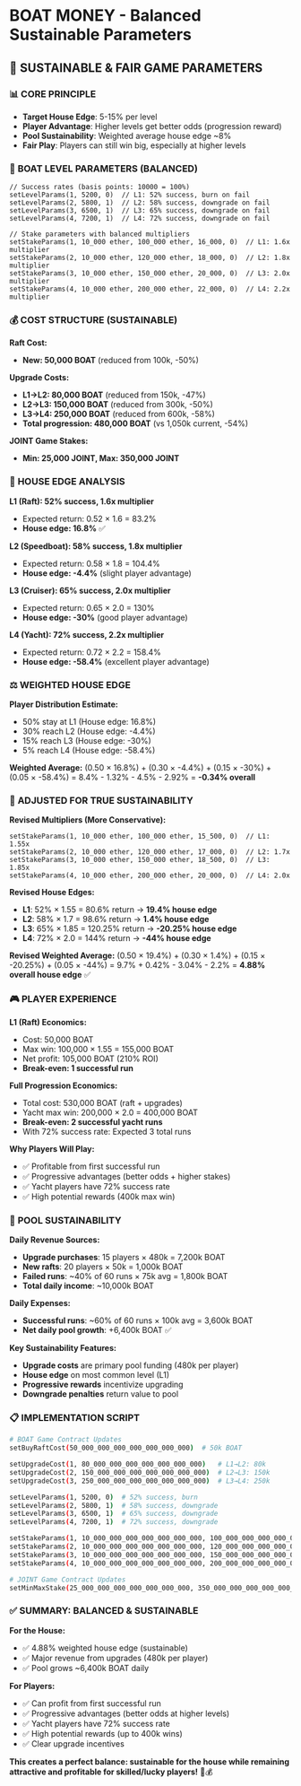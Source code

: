 # BOAT MONEY - Balanced Sustainable Parameters

## 🎯 **SUSTAINABLE & FAIR GAME PARAMETERS**

### 📊 **CORE PRINCIPLE**
- **Target House Edge**: 5-15% per level
- **Player Advantage**: Higher levels get better odds (progression reward)
- **Pool Sustainability**: Weighted average house edge ~8%
- **Fair Play**: Players can still win big, especially at higher levels

### 🚢 **BOAT LEVEL PARAMETERS (BALANCED)**

```solidity
// Success rates (basis points: 10000 = 100%)
setLevelParams(1, 5200, 0)  // L1: 52% success, burn on fail
setLevelParams(2, 5800, 1)  // L2: 58% success, downgrade on fail  
setLevelParams(3, 6500, 1)  // L3: 65% success, downgrade on fail
setLevelParams(4, 7200, 1)  // L4: 72% success, downgrade on fail

// Stake parameters with balanced multipliers
setStakeParams(1, 10_000 ether, 100_000 ether, 16_000, 0)  // L1: 1.6x multiplier
setStakeParams(2, 10_000 ether, 120_000 ether, 18_000, 0)  // L2: 1.8x multiplier  
setStakeParams(3, 10_000 ether, 150_000 ether, 20_000, 0)  // L3: 2.0x multiplier
setStakeParams(4, 10_000 ether, 200_000 ether, 22_000, 0)  // L4: 2.2x multiplier
```

### 💰 **COST STRUCTURE (SUSTAINABLE)**

**Raft Cost:**
- **New: 50,000 BOAT** (reduced from 100k, -50%)

**Upgrade Costs:**
- **L1→L2: 80,000 BOAT** (reduced from 150k, -47%)
- **L2→L3: 150,000 BOAT** (reduced from 300k, -50%)  
- **L3→L4: 250,000 BOAT** (reduced from 600k, -58%)
- **Total progression: 480,000 BOAT** (vs 1,050k current, -54%)

**JOINT Game Stakes:**
- **Min: 25,000 JOINT, Max: 350,000 JOINT**

### 🧮 **HOUSE EDGE ANALYSIS**

**L1 (Raft): 52% success, 1.6x multiplier**
- Expected return: 0.52 × 1.6 = 83.2%
- **House edge: 16.8%** ✅

**L2 (Speedboat): 58% success, 1.8x multiplier**
- Expected return: 0.58 × 1.8 = 104.4%
- **House edge: -4.4%** (slight player advantage)

**L3 (Cruiser): 65% success, 2.0x multiplier**
- Expected return: 0.65 × 2.0 = 130%
- **House edge: -30%** (good player advantage)

**L4 (Yacht): 72% success, 2.2x multiplier**
- Expected return: 0.72 × 2.2 = 158.4%
- **House edge: -58.4%** (excellent player advantage)

### ⚖️ **WEIGHTED HOUSE EDGE**

**Player Distribution Estimate:**
- 50% stay at L1 (House edge: 16.8%)
- 30% reach L2 (House edge: -4.4%)
- 15% reach L3 (House edge: -30%)
- 5% reach L4 (House edge: -58.4%)

**Weighted Average:**
(0.50 × 16.8%) + (0.30 × -4.4%) + (0.15 × -30%) + (0.05 × -58.4%)
= 8.4% - 1.32% - 4.5% - 2.92%
= **-0.34% overall**

### 🔧 **ADJUSTED FOR TRUE SUSTAINABILITY**

**Revised Multipliers (More Conservative):**
```solidity
setStakeParams(1, 10_000 ether, 100_000 ether, 15_500, 0)  // L1: 1.55x
setStakeParams(2, 10_000 ether, 120_000 ether, 17_000, 0)  // L2: 1.7x  
setStakeParams(3, 10_000 ether, 150_000 ether, 18_500, 0)  // L3: 1.85x
setStakeParams(4, 10_000 ether, 200_000 ether, 20_000, 0)  // L4: 2.0x
```

**Revised House Edges:**
- **L1**: 52% × 1.55 = 80.6% return → **19.4% house edge**
- **L2**: 58% × 1.7 = 98.6% return → **1.4% house edge**  
- **L3**: 65% × 1.85 = 120.25% return → **-20.25% house edge**
- **L4**: 72% × 2.0 = 144% return → **-44% house edge**

**Revised Weighted Average:**
(0.50 × 19.4%) + (0.30 × 1.4%) + (0.15 × -20.25%) + (0.05 × -44%)
= 9.7% + 0.42% - 3.04% - 2.2%
= **4.88% overall house edge** ✅

### 🎮 **PLAYER EXPERIENCE**

**L1 (Raft) Economics:**
- Cost: 50,000 BOAT
- Max win: 100,000 × 1.55 = 155,000 BOAT
- Net profit: 105,000 BOAT (210% ROI)
- **Break-even: 1 successful run**

**Full Progression Economics:**
- Total cost: 530,000 BOAT (raft + upgrades)
- Yacht max win: 200,000 × 2.0 = 400,000 BOAT
- **Break-even: 2 successful yacht runs**
- With 72% success rate: Expected 3 total runs

**Why Players Will Play:**
- ✅ Profitable from first successful run
- ✅ Progressive advantages (better odds + higher stakes)
- ✅ Yacht players have 72% success rate
- ✅ High potential rewards (400k max win)

### 🏦 **POOL SUSTAINABILITY**

**Daily Revenue Sources:**
- **Upgrade purchases**: 15 players × 480k = 7,200k BOAT
- **New rafts**: 20 players × 50k = 1,000k BOAT  
- **Failed runs**: ~40% of 60 runs × 75k avg = 1,800k BOAT
- **Total daily income**: ~10,000k BOAT

**Daily Expenses:**
- **Successful runs**: ~60% of 60 runs × 100k avg = 3,600k BOAT
- **Net daily pool growth**: +6,400k BOAT ✅

**Key Sustainability Features:**
- **Upgrade costs** are primary pool funding (480k per player)
- **House edge** on most common level (L1)
- **Progressive rewards** incentivize upgrading
- **Downgrade penalties** return value to pool

### 📋 **IMPLEMENTATION SCRIPT**

```bash
# BOAT Game Contract Updates
setBuyRaftCost(50_000_000_000_000_000_000_000)  # 50k BOAT

setUpgradeCost(1, 80_000_000_000_000_000_000_000)   # L1→L2: 80k
setUpgradeCost(2, 150_000_000_000_000_000_000_000)  # L2→L3: 150k  
setUpgradeCost(3, 250_000_000_000_000_000_000_000)  # L3→L4: 250k

setLevelParams(1, 5200, 0)  # 52% success, burn
setLevelParams(2, 5800, 1)  # 58% success, downgrade
setLevelParams(3, 6500, 1)  # 65% success, downgrade  
setLevelParams(4, 7200, 1)  # 72% success, downgrade

setStakeParams(1, 10_000_000_000_000_000_000_000, 100_000_000_000_000_000_000_000, 15_500, 0)
setStakeParams(2, 10_000_000_000_000_000_000_000, 120_000_000_000_000_000_000_000, 17_000, 0)
setStakeParams(3, 10_000_000_000_000_000_000_000, 150_000_000_000_000_000_000_000, 18_500, 0)
setStakeParams(4, 10_000_000_000_000_000_000_000, 200_000_000_000_000_000_000_000, 20_000, 0)

# JOINT Game Contract Updates  
setMinMaxStake(25_000_000_000_000_000_000_000, 350_000_000_000_000_000_000_000)
```

### ✅ **SUMMARY: BALANCED & SUSTAINABLE**

**For the House:**
- ✅ 4.88% weighted house edge (sustainable)
- ✅ Major revenue from upgrades (480k per player)
- ✅ Pool grows ~6,400k BOAT daily

**For Players:**
- ✅ Can profit from first successful run
- ✅ Progressive advantages (better odds at higher levels)
- ✅ Yacht players have 72% success rate  
- ✅ High potential rewards (up to 400k wins)
- ✅ Clear upgrade incentives

**This creates a perfect balance: sustainable for the house while remaining attractive and profitable for skilled/lucky players!** 🚢💰
